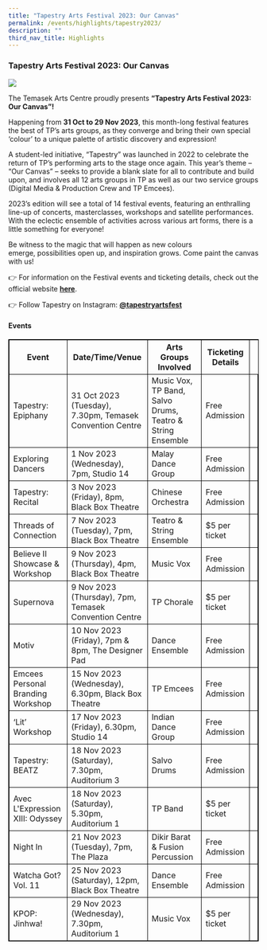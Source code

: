 ```yaml
---
title: "Tapestry Arts Festival 2023: Our Canvas"
permalink: /events/highlights/tapestry2023/
description: ""
third_nav_title: Highlights
---
```

### **Tapestry Arts Festival 2023: Our Canvas**

![](/images/homepage-images/1(main).png)

The Temasek Arts Centre proudly presents **“Tapestry Arts Festival 2023: Our Canvas”!** 

Happening from **31 Oct to 29 Nov 2023**, this month-long festival features the best of TP’s arts groups, as they converge and bring their own special ‘colour’ to a unique palette of artistic discovery and expression! 

A student-led initiative, “Tapestry” was launched in 2022 to celebrate the return of TP’s performing arts to the stage once again. This year’s theme – “Our Canvas” – seeks to provide a blank slate for all to contribute and build upon, and involves all 12 arts groups in TP as well as our two service groups (Digital Media &amp; Production Crew and TP Emcees). 

2023’s edition will see a total of 14 festival events, featuring an enthralling line-up of concerts, masterclasses, workshops and satellite performances. With the eclectic ensemble of activities across various art forms, there is a little something for everyone! 

Be witness to the magic that will happen as new colours emerge,&nbsp;possibilities open up, and inspiration grows.&nbsp;Come paint the canvas with us! 

👉 For information on the Festival events and ticketing details, check out the official website [**here**](https://tapestryartsfestiv.wixsite.com/tapestry).

👉 Follow Tapestry on Instagram: [**@tapestryartsfest**](https://www.instagram.com/tapestryartsfest/)

#### **Events**

<style>
table, th, td {
  border:1px solid black;
}
</style>

<table style="width:100%">
  <tbody><tr>
    <th>Event</th>
    <th>Date/Time/Venue</th>
		   <th>Arts Groups Involved</th>
		<th>Ticketing Details</th>
  </tr>
  <tr>
    <td>Tapestry: Epiphany</td>
    <td>31 Oct 2023 (Tuesday), 7.30pm, Temasek Convention Centre</td>
		<td>Music Vox, TP Band, Salvo Drums, Teatro &amp; String Ensemble</td>
		<td>Free Admission</td><td>
  </td></tr>
		<tr>
    <td>Exploring Dancers</td>
    <td>1 Nov 2023 (Wednesday), 7pm, Studio 14</td>
			<td>Malay Dance Group</td>
			<td>Free Admission</td><td>
  </td></tr>
  <tr>
		<td>Tapestry: Recital</td>
    <td>3 Nov 2023 (Friday), 8pm, Black Box Theatre</td>
		<td>Chinese Orchestra</td>
		<td>Free Admission</td><td>
	</td></tr><tr>
		<td>Threads of Connection</td>
    <td>7 Nov 2023 (Tuesday), 7pm, Black Box Theatre</td>
		<td>Teatro &amp; String Ensemble</td>
		<td>$5 per ticket</td><td>
			</td></tr><tr>
		<td>Believe II Showcase &amp; Workshop</td>
    <td>9 Nov 2023 (Thursday), 4pm, Black Box Theatre</td>
		<td>Music Vox</td>
		<td>Free Admission</td><td>
					</td></tr><tr>
		<td>Supernova</td>
    <td>9 Nov 2023 (Thursday), 7pm, Temasek Convention Centre</td>
		<td>TP Chorale</td>
		<td>$5 per ticket</td><td>	</td></tr><tr>
		<td>Motiv</td>
    <td>10 Nov 2023 (Friday), 7pm &amp; 8pm, The Designer Pad</td>
		<td>Dance Ensemble</td>
		<td>Free Admission</td><td>
		</td></tr><tr>
		<td>Emcees Personal Branding Workshop</td>
    <td>15 Nov 2023 (Wednesday), 6.30pm, Black Box Theatre</td>
		<td>TP Emcees</td>
		<td>Free Admission</td><td>	</td></tr><tr>
				</tr><tr>
		<td>‘Lit’ Workshop</td>
    <td>17 Nov 2023 (Friday), 6.30pm, Studio 14</td>
		<td>Indian Dance Group</td>
		<td>Free Admission</td><td>	</td></tr><tr>
			</tr><tr>
		<td>Tapestry: BEATZ</td>
    <td>18 Nov 2023 (Saturday), 7.30pm, Auditorium 3</td>
		<td>Salvo Drums</td>
		<td>Free Admission</td><td>	</td></tr><tr>
		</tr><tr>
		<td>Avec L'Expression XIII: Odyssey</td>
    <td>18 Nov 2023 (Saturday), 5.30pm, Auditorium 1</td>
		<td>TP Band</td>
		<td>$5 per ticket</td><td>	</td></tr><tr>
				</tr><tr>
		<td>Night In</td>
    <td>21 Nov 2023 (Tuesday), 7pm, The Plaza</td>
		<td>Dikir Barat &amp; Fusion Percussion</td>
		<td>Free Admission</td><td>	</td></tr><tr>
			</tr><tr>
		<td>Watcha Got? Vol. 11</td>
    <td>25 Nov 2023 (Saturday), 12pm, Black Box Theatre</td>
		<td>Dance Ensemble</td>
		<td>Free Admission</td><td>	</td></tr><tr>
			</tr><tr>
		<td>KPOP: Jinhwa!</td>
    <td>29 Nov 2023 (Wednesday), 7.30pm, Auditorium 1</td>
		<td>Music Vox</td>
		<td>$5 per ticket</td><td>	</td></tr><tr>
</tr></tbody></table>